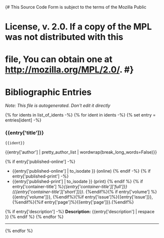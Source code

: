 {# This Source Code Form is subject to the terms of the Mozilla Public
# License, v. 2.0. If a copy of the MPL was not distributed with this
# file, You can obtain one at http://mozilla.org/MPL/2.0/. #}

Bibliographic Entries
=====================

*Note: This file is autogenerated. Don't edit it directly*

{% for idents in list_of_idents -%}
{% for ident in idents -%}
{% set entry = entries[ident] -%}
### {{entry['title']}}
`{{ident}}`

{{entry['author'] | pretty_author_list | wordwrap(break_long_words=False)}}

{% if entry['published-online'] -%}
 - {{entry['published-online'] | to_isodate  }} (online)
{% endif -%}
{% if entry['published-print'] -%}
 - {{entry['published-print'] | to_isodate }} (print)
{% endif %}
{% if entry['container-title'] %}*{{entry['container-title']['full']}} ({{entry['container-title']['short']}})*. {%endif%}{% if entry['volume'] %}{{entry['volume']}}, {%endif%}{%if entry['issue']%}{{entry['issue']}}, {%endif%}{%if entry['page']%}{{entry['page']}}.{%endif%}

{% if entry['description'] -%}
**Description:**
{{entry['description'] | respace }}
{% endif %}
{% endfor %}

-------------------------------------------------
{% endfor %}
